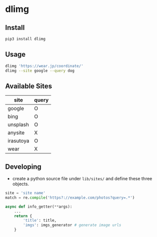 # dlimg

## Install

```sh
pip3 install dlimg
```

## Usage

```sh
dlimg 'https://wear.jp/coordinate/'
dlimg --site google --query dog
```

## Available Sites

| site                 | query |
| -------------------- | ----- |
| google               |   O   |
| bing                 |   O   |
| unsplash             |   O   |
| anysite              |   X   |
| irasutoya            |   O   |
| wear                 |   X   |

## Developing

* create a python source file under `lib/sites/` and define these three objects.

```py
site = 'site name'
match = re.compile('https?://example.com/photos?query=.*')

async def info_getter(**args):
    ...
    return {
        'title': title,
        'imgs': imgs_generator # generate image urls
    }
```
